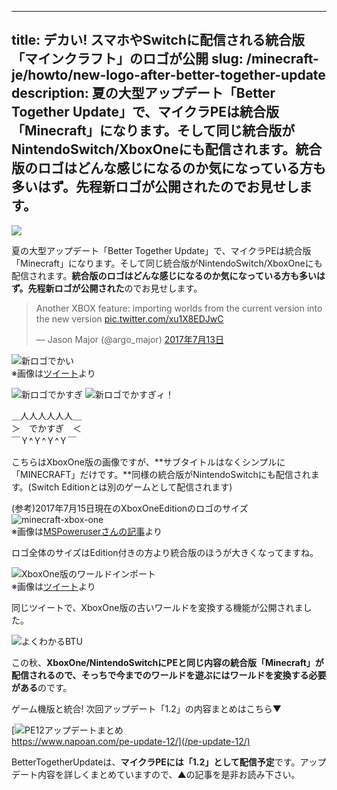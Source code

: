 
---
title: デカい! スマホやSwitchに配信される統合版「マインクラフト」のロゴが公開
slug: /minecraft-je/howto/new-logo-after-better-together-update
description: 夏の大型アップデート「Better Together Update」で、マイクラPEは統合版「Minecraft」になります。そして同じ統合版がNintendoSwitch/XboxOneにも配信されます。統合版のロゴはどんな感じになるのか気になっている方も多いはず。先程新ロゴが公開されたのでお見せします。
---

![](https://www.napoan.com/wp-content/uploads/2017/07/6d15c16257edc2c17909973c69992a12_piioi5.jfif)

夏の大型アップデート「Better Together Update」で、マイクラPEは統合版「Minecraft」になります。そして同じ統合版がNintendoSwitch/XboxOneにも配信されます。**統合版のロゴはどんな感じになるのか気になっている方も多いはず。**先程**新ロゴが公開された**のでお見せします。

> Another XBOX feature: importing worlds from the current version into the new version [pic.twitter.com/xu1X8EDJwC](https://t.co/xu1X8EDJwC)
> 
> — Jason Major (@argo\_major) [2017年7月13日](https://twitter.com/argo_major/status/885610124252921857)

![新ロゴでかい](https://cdn-ak.f.st-hatena.com/images/fotolife/s/sasigume/20210208/20210208122723.jpg)  
※画像は[ツイート](https://twitter.com/argo_major/status/885610124252921857)より

![新ロゴでかすぎ](https://cdn-ak.f.st-hatena.com/images/fotolife/s/sasigume/20210208/20210208105625.jpg) ![新ロゴでかすぎィ！](https://cdn-ak.f.st-hatena.com/images/fotolife/s/sasigume/20210208/20210208105621.jpg)

＿人人人人人人＿  
＞　でかすぎ　＜  
￣Ｙ^Ｙ^Ｙ^Ｙ￣

こちらはXboxOne版の画像ですが、**サブタイトルはなくシンプルに「MINECRAFT」だけです。**同様の統合版がNintendoSwitchにも配信されます。(Switch Editionとは別のゲームとして配信されます)

(参考)2017年7月15日現在のXboxOneEditionのロゴのサイズ  
![minecraft-xbox-one](https://cdn-ak.f.st-hatena.com/images/fotolife/s/sasigume/20210208/20210208181005.jpg)  
※画像は[MSPoweruserさんの記事](https://mspoweruser.com/minecrafts-windows-10-edition-is-coming-to-the-xbox-one-will-be-a-4k-title-for-project-scorpio/)より

ロゴ全体のサイズはEdition付きの方より統合版のほうが大きくなってますね。

![XboxOne版のワールドインポート](https://cdn-ak.f.st-hatena.com/images/fotolife/s/sasigume/20210208/20210208101228.jpg)  
※画像は[ツイート](https://twitter.com/argo_major/status/885610124252921857)より

同じツイートで、XboxOne版の古いワールドを変換する機能が公開されました。

![よくわかるBTU](https://cdn-ak.f.st-hatena.com/images/fotolife/s/sasigume/20210208/20210208093929.png)

この秋、**XboxOne/NintendoSwitchにPEと同じ内容の統合版「Minecraft」が配信されるので、そっちで今までのワールドを遊ぶにはワールドを変換する必要がある**のです。

ゲーム機版と統合! 次回アップデート「1.2」の内容まとめはこちら▼

[![PE12アップデートまとめ](https://cdn-ak.f.st-hatena.com/images/fotolife/s/sasigume/20210208/20210208093917.png)  
https://www.napoan.com/pe-update-12/](/pe-update-12/)

BetterTogetherUpdateは、**マイクラPEには「1.2」として配信予定**です。アップデート内容を詳しくまとめていますので、▲の記事を是非お読み下さい。
